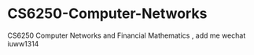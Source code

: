 # CS6250-Computer-Networks
CS6250 Computer Networks and Financial Mathematics , add me wechat iuww1314
